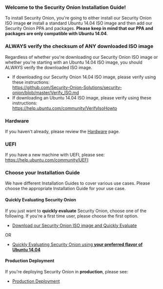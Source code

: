 ### Welcome to the Security Onion Installation Guide!

To install Security Onion, you're going to either install our Security Onion ISO image **or** install a standard Ubuntu 14.04 ISO image and then add our Security Onion PPA and packages.  **Please keep in mind that our PPA and packages are only compatible with Ubuntu 14.04**.

### ALWAYS verify the checksum of ANY downloaded ISO image
Regardless of whether you're downloading our Security Onion ISO image or whether you're starting with an Ubuntu 14.04 ISO image, you should ALWAYS verify the downloaded ISO image.
  * If downloading our Security Onion 14.04 ISO image, please verify using these instructions:  
https://github.com/Security-Onion-Solutions/security-onion/blob/master/Verify_ISO.md  
  * If downloading an Ubuntu 14.04 ISO image, please verify using these instructions:  
https://help.ubuntu.com/community/VerifyIsoHowto  

### Hardware
If you haven't already, please review the [Hardware](Hardware) page.

### UEFI
If you have a new machine with UEFI, please see:
https://help.ubuntu.com/community/UEFI

### Choose your Installation Guide ###
We have different Installation Guides to cover various use cases.  Please choose the appropriate Installation Guide for your use case.

#### Quickly Evaluating Security Onion ####
If you just want to **quickly evaluate** Security Onion, choose one of the following.  If you're a first time user, please choose the first option.

  * [Download our Security Onion ISO image and Quickly Evaluate](QuickISOImage)

OR

  * [Quickly Evaluating Security Onion using **your preferred flavor of Ubuntu 14.04**](InstallingOnUbuntu)

#### Production Deployment ####
If you're deploying Security Onion in **production**, please see:
  * [Production Deployment](ProductionDeployment)